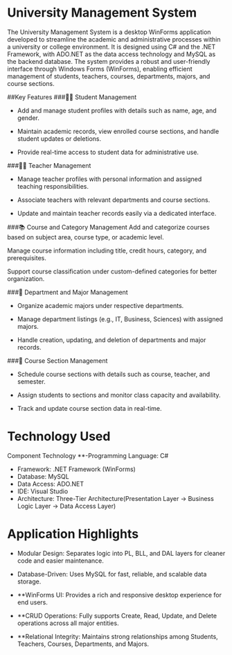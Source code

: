 # University Management System
The University Management System is a desktop WinForms application developed to streamline the academic and administrative processes within a university or college environment. It is designed using C# and the .NET Framework, with ADO.NET as the data access technology and MySQL as the backend database. The system provides a robust and user-friendly interface through Windows Forms (WinForms), enabling efficient management of students, teachers, courses, departments, majors, and course sections.

##Key Features
###👨‍🎓 Student Management
- Add and manage student profiles with details such as name, age, and gender.

- Maintain academic records, view enrolled course sections, and handle student updates or deletions.

- Provide real-time access to student data for administrative use.

###👨‍🏫 Teacher Management
- Manage teacher profiles with personal information and assigned teaching responsibilities.

- Associate teachers with relevant departments and course sections.

- Update and maintain teacher records easily via a dedicated interface.

###📚 Course and Category Management
Add and categorize courses based on subject area, course type, or academic level.

Manage course information including title, credit hours, category, and prerequisites.

Support course classification under custom-defined categories for better organization.

###🏫 Department and Major Management
- Organize academic majors under respective departments.

- Manage department listings (e.g., IT, Business, Sciences) with assigned majors.

- Handle creation, updating, and deletion of departments and major records.

###🧾 Course Section Management
- Schedule course sections with details such as course, teacher, and semester.

- Assign students to sections and monitor class capacity and availability.

- Track and update course section data in real-time.

# Technology Used
Component	Technology
**-Programming Language:	C#
- Framework:	.NET Framework (WinForms)
- Database:	MySQL
- Data Access:	ADO.NET
- IDE:	Visual Studio
- Architecture:	Three-Tier Architecture(Presentation Layer → Business Logic Layer → Data Access Layer)

# Application Highlights
- Modular Design: Separates logic into PL, BLL, and DAL layers for cleaner code and easier maintenance.

- Database-Driven: Uses MySQL for fast, reliable, and scalable data storage.

- **WinForms UI: Provides a rich and responsive desktop experience for end users.

- **CRUD Operations: Fully supports Create, Read, Update, and Delete operations across all major entities.

- **Relational Integrity: Maintains strong relationships among Students, Teachers, Courses, Departments, and Majors.
